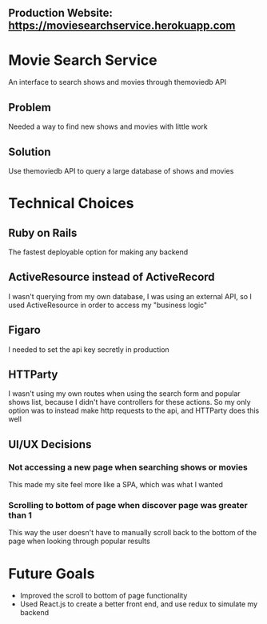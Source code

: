 ## Production Website: https://moviesearchservice.herokuapp.com

# Movie Search Service
An interface to search shows and movies through themoviedb API
## Problem 
Needed a way to find new shows and movies with little work
## Solution 
Use themoviedb API to query a large database of shows and movies

# Technical Choices
## Ruby on Rails
The fastest deployable option for making any backend
## ActiveResource instead of ActiveRecord
I wasn't querying from my own database, I was using an external API, so I used ActiveResource in order to access my "business logic"
## Figaro
I needed to set the api key secretly in production
## HTTParty
I wasn't using my own routes when using the search form and popular shows list, because I didn't have controllers for these actions.
So my only option was to instead make http requests to the api, and HTTParty does this well
## UI/UX Decisions
### Not accessing a new page when searching shows or movies
This made my site feel more like a SPA, which was what I wanted
### Scrolling to bottom of page when discover page was greater than 1
This way the user doesn't have to manually scroll back to the bottom of the page when looking through popular results

# Future Goals
* Improved the scroll to bottom of page functionality
* Used React.js to create a better front end, and use redux to simulate my backend
